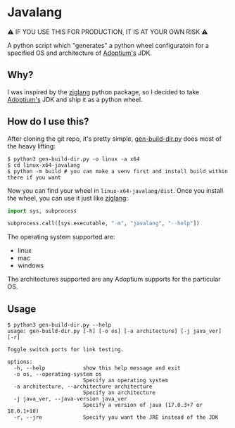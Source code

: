 # Javalang

⚠️ IF YOU USE THIS FOR PRODUCTION, IT IS AT YOUR OWN RISK ⚠️

A python script which "generates" a python wheel configuratoin for a specified OS and architecture of [Adoptium's](https://adoptium.net) JDK.

## Why?

I was inspired by the [ziglang](https://pypi.org/project/ziglang/) python package, so I decided to take [Adoptium's](https://adoptium.net) JDK and ship it as a python wheel.

## How do I use this?

After cloning the git repo, it's pretty simple, [gen-build-dir.py](gen-build-dir.py) does most of the heavy lifting:

```
$ python3 gen-build-dir.py -o linux -a x64
$ cd linux-x64-javalang
$ python -m build # you can make a venv first and install build within there if you want
```

Now you can find your wheel in `linux-x64-javalang/dist`. Once you install the wheel, you can use it just like [ziglang](https://pypi.org/project/ziglang/):

```python
import sys, subprocess

subprocess.call([sys.executable, "-m", "javalang", "--help"])
```

The operating system supported are:

 - linux
 - mac
 - windows

The architectures supported are any Adoptium supports for the particular OS.

## Usage

```
$ python3 gen-build-dir.py --help
usage: gen-build-dir.py [-h] [-o os] [-a architecture] [-j java_ver] [-r]

Toggle switch ports for link testing.

options:
  -h, --help            show this help message and exit
  -o os, --operating-system os
                        Specify an operating system
  -a architecture, --architecture architecture
                        Specify an architecture
  -j java_ver, --java-version java_ver
                        Specify a version of java (17.0.3+7 or 18.0.1+10)
  -r, --jre             Specify you want the JRE instead of the JDK
```